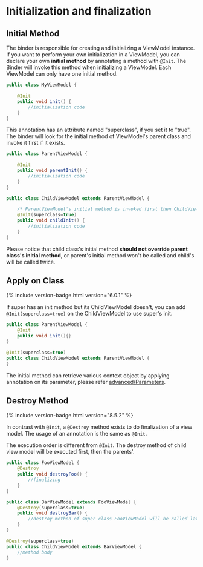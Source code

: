 # Initialization and finalization

## Initial Method
The binder is responsible for creating and initializing a ViewModel instance. If you want to perform your own initialization in a ViewModel, you can declare your own **initial method** by annotating a method with `@Init`. The Binder will invoke this method when initializing a ViewModel. Each ViewModel can only have one initial method.
```java
public class MyViewModel {

    @Init
    public void init() {
        //initialization code
    }
}
```
This annotation has an attribute named "superclass", if you set it to "true". The binder will look for the initial method of ViewModel's parent class and invoke it first if it exists.
```java
public class ParentViewModel {

    @Init
    public void parentInit() {
        //initialization code
    }
}

public class ChildViewModel extends ParentViewModel {

    /* ParentViewModel's initial method is invoked first then ChildViewModel's. */
    @Init(superclass=true)
    public void childInit() {
        //initialization code
    }
}
```
Please notice that child class's initial method **should not override parent class's initial method**, or parent's initial method won't be called and child's will be called twice.

## Apply on Class
{% include version-badge.html version="6.0.1" %}

If super has an init method but its ChildViewModel doesn't, you can add `@Init(superclass=true)` on the ChildViewModel to use super's init.
```java
public class ParentViewModel {
    @Init
    public void init(){}
}

@Init(superclass=true)
public class ChildViewModel extends ParentViewModel {
}
```
The initial method can retrieve various context object by applying annotation on its parameter, please refer [advanced/Parameters](../advanced/parameters).

## Destroy Method
{% include version-badge.html version="8.5.2" %}

In contrast with `@Init`, a `@Destroy` method exists to do finalization of a view model. The usage of an annotation is the same as `@Init`.

The execution order is different from `@Init`. The destroy method of child view model will be executed first, then the parents'.

```java
public class FooViewModel {
    @Destroy
    public void destroyFoo() {
        //finalizing
    }
}

public class BarViewModel extends FooViewModel {
    @Destroy(superclass=true)
    public void destroyBar() {
        //destroy method of super class FooViewModel will be called later.
    }
}

@Destroy(superclass=true)
public class ChildViewModel extends BarViewModel {
	//method body
}
```